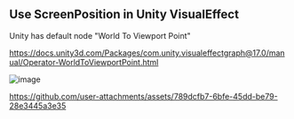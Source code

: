 ## Use ScreenPosition in Unity VisualEffect

Unity has default node "World To Viewport Point"

https://docs.unity3d.com/Packages/com.unity.visualeffectgraph@17.0/manual/Operator-WorldToViewportPoint.html

![image](https://github.com/user-attachments/assets/3cdf5f0c-da7d-4e7a-875e-1560c5a09509)


https://github.com/user-attachments/assets/789dcfb7-6bfe-45dd-be79-28e3445a3e35
